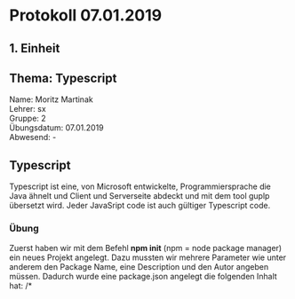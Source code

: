 # Protokoll 07.01.2019  

## 1. Einheit  

## Thema: Typescript

Name: Moritz Martinak  
Lehrer: sx  
Gruppe: 2  
Übungsdatum: 07.01.2019  
Abwesend: -  

## Typescript  
Typescript ist eine, von Microsoft entwickelte, Programmiersprache die Java ähnelt und Client und Serverseite abdeckt und mit dem tool guplp übersetzt wird. Jeder JavaSript code ist auch gültiger Typescript code.
### Übung 
Zuerst haben wir mit dem Befehl **npm init** (npm = node package manager) ein neues Projekt angelegt. Dazu mussten wir mehrere Parameter wie unter anderem den Package Name, eine Description und den Autor angeben müssen. Dadurch wurde eine package.json angelegt die folgenden Inhalt hat:
/*
